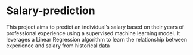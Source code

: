 # Salary-prediction
This project aims to predict an individual’s salary based on their years of professional experience using a supervised machine learning model. It leverages a Linear Regression algorithm to learn the relationship between experience and salary from historical data
